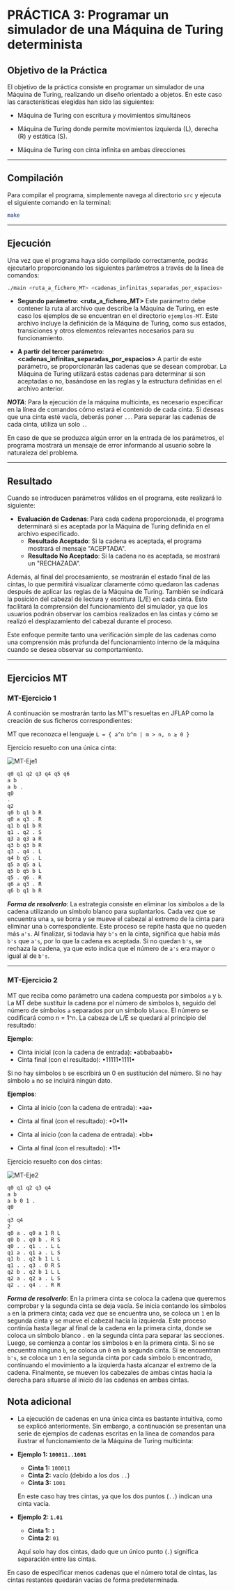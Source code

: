 # PRÁCTICA 3:  Programar un simulador de una Máquina de Turing determinista

## Objetivo de la Práctica

El objetivo de la práctica consiste en programar un simulador de una Máquina de
Turing, realizando un diseño orientado a objetos. En este caso las características elegidas han sido las siguientes:

* Máquina de Turing con escritura y movimientos simultáneos

* Máquina de Turing donde permite movimientos izquierda (L), derecha (R) y estática (S).

* Máquina de Turing con cinta infinita en ambas direcciones

---

## Compilación

Para compilar el programa, simplemente navega al directorio `src` y ejecuta el siguiente comando en la terminal:
```bash
make
```

---

## Ejecución

Una vez que el programa haya sido compilado correctamente, podrás ejecutarlo proporcionando los siguientes parámetros a través de la línea de comandos:

```bash
./main <ruta_a_fichero_MT> <cadenas_infinitas_separadas_por_espacios>
```
- **Segundo parámetro**: **<ruta_a_fichero_MT>**
Este parámetro debe contener la ruta al archivo que describe la Máquina de Turing, en este caso los ejemplos de se encuentran en el directorio `ejemplos-MT`. Este archivo incluye la definición de la Máquina de Turing, como sus estados, transiciones y otros elementos relevantes necesarios para su funcionamiento.

- **A partir del tercer parámetro**: **<cadenas_infinitas_separadas_por_espacios>**
A partir de este parámetro, se proporcionarán las cadenas que se desean comprobar. La Máquina de Turing utilizará estas cadenas para determinar si son aceptadas o no, basándose en las reglas y la estructura definidas en el archivo anterior.

***NOTA***: Para la ejecución de la máquina multicinta, es necesario especificar en la línea de comandos cómo estará el contenido de cada cinta. Si deseas que una cinta esté vacía, deberás poner `..`. Para separar las cadenas de cada cinta, utiliza un solo `.`.

En caso de que se produzca algún error en la entrada de los parámetros, el programa mostrará un mensaje de error informando al usuario sobre la naturaleza del problema.

---

## Resultado

Cuando se introducen parámetros válidos en el programa, este realizará lo siguiente:

- **Evaluación de Cadenas**: Para cada cadena proporcionada, el programa determinará si es aceptada por la Máquina de Turing definida en el archivo especificado.
  - **Resultado Aceptado**: Si la cadena es aceptada, el programa mostrará el mensaje "ACEPTADA".
  - **Resultado No Aceptado**: Si la cadena no es aceptada, se mostrará un "RECHAZADA".

Además, al final del procesamiento, se mostrarán el estado final de las cintas, lo que permitirá visualizar claramente cómo quedaron las cadenas después de aplicar las reglas de la Máquina de Turing. También se indicará la posición del cabezal de lectura y escritura (L/E) en cada cinta. Esto facilitará la comprensión del funcionamiento del simulador, ya que los usuarios podrán observar los cambios realizados en las cintas y cómo se realizó el desplazamiento del cabezal durante el proceso.
    
Este enfoque permite tanto una verificación simple de las cadenas como una comprensión más profunda del funcionamiento interno de la máquina cuando se desea observar su comportamiento.

---

## Ejercicios MT

### MT-Ejercicio 1

A continuación se mostrarán tanto las MT's resueltas en JFLAP como la creación de sus ficheros correspondientes:

MT que reconozca el lenguaje `L = { a^n b^m | m > n, n ≥ 0 }`

Ejercicio resuelto con una única cinta:

![MT-Eje1](doc/MT_1.png)

```bash
q0 q1 q2 q3 q4 q5 q6
a b
a b .
q0
.
q2
q0 b q1 b R
q0 a q3 . R
q1 b q1 b R
q1 . q2 . S
q3 a q3 a R
q3 b q3 b R
q3 . q4 . L
q4 b q5 . L
q5 a q5 a L
q5 b q5 b L
q5 . q6 . R
q6 a q3 . R
q6 b q1 b R
```

***Forma de resolverlo***: La estrategia consiste en eliminar los símbolos `a` de la cadena utilizando un símbolo blanco para suplantarlos. Cada vez que se encuentra una `a`, se borra y se mueve el cabezal al extremo de la cinta para eliminar una `b` correspondiente. Este proceso se repite hasta que no queden más `a's`. Al finalizar, si todavía hay `b's` en la cinta, significa que había más `b's` que `a's`, por lo que la cadena es aceptada. Si no quedan `b's`, se rechaza la cadena, ya que esto indica que el número de `a's` era mayor o igual al de `b's`.

---

### MT-Ejercicio 2

MT que reciba como parámetro una cadena compuesta por símbolos `a` y `b`. La
MT debe sustituir la cadena por el número de símbolos `b`, seguido del número de
símbolos `a` separados por un símbolo `blanco`. El número se codificará como n =
1^n. La cabeza de L/E se quedará al principio del resultado:

**Ejemplo**:

- Cinta inicial (con la cadena de entrada): •abbabaabb•
- Cinta final (con el resultado): •11111•1111•

Si no hay símbolos `b` se escribirá un 0 en sustitución del número.
Si no hay símbolo `a` no se incluirá ningún dato.

**Ejemplos**:

- Cinta al inicio (con la cadena de entrada): •aa•
- Cinta al final (con el resultado): •0•11•

- Cinta al inicio (con la cadena de entrada): •bb•
- Cinta al final (con el resultado): •11•

Ejercicio resuelto con dos cintas:

![MT-Eje2](doc/MT_2.png)

```bash
q0 q1 q2 q3 q4
a b
a b 0 1 .
q0
.
q3 q4
2
q0 a . q0 a 1 R L
q0 b . q0 b . R S
q0 . . q1 . . L L
q1 a . q1 a . L S
q1 b . q2 b 1 L L
q1 . . q3 . 0 R S
q2 b . q2 b 1 L L
q2 a . q2 a . L S
q2 . . q4 . . R R
```

***Forma de resolverlo***: En la primera cinta se coloca la cadena que queremos comprobar y la segunda cinta se deja vacía. Se inicia contando los símbolos ``a`` en la primera cinta; cada vez que se encuentra uno, se coloca un ``1`` en la segunda cinta y se mueve el cabezal hacia la izquierda. Este proceso continúa hasta llegar al final de la cadena en la primera cinta, donde se coloca un símbolo blanco ``.`` en la segunda cinta para separar las secciones. Luego, se comienza a contar los símbolos ``b`` en la primera cinta. Si no se encuentra ninguna ``b``, se coloca un ``0`` en la segunda cinta. Si se encuentran ``b's``, se coloca un ``1`` en la segunda cinta por cada símbolo ``b`` encontrado, continuando el movimiento a la izquierda hasta alcanzar el extremo de la cadena. Finalmente, se mueven los cabezales de ambas cintas hacia la derecha para situarse al inicio de las cadenas en ambas cintas.

## Nota adicional

* La ejecución de cadenas en una única cinta es bastante intuitiva, como se explicó anteriormente. Sin embargo, a continuación se presentan una serie de ejemplos de cadenas escritas en la línea de comandos para ilustrar el funcionamiento de la Máquina de Turing multicinta:

- **Ejemplo 1: `100011..1001`**
  - **Cinta 1:** `100011`
  - **Cinta 2:** vacío (debido a los dos `..`)
  - **Cinta 3:** `1001`

  En este caso hay tres cintas, ya que los dos puntos (`..`) indican una cinta vacía.

- **Ejemplo 2: `1.01`**
  - **Cinta 1:** `1`
  - **Cinta 2:** `01`

  Aquí solo hay dos cintas, dado que un único punto (`.`) significa separación entre las cintas.

En caso de especificar menos cadenas que el número total de cintas, las cintas restantes quedarán vacías de forma predeterminada.